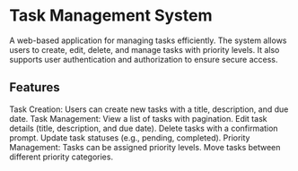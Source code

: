 # Task Management System
A web-based application for managing tasks efficiently. The system allows users to create, edit, delete, and manage tasks with priority levels. It also supports user authentication and authorization to ensure secure access.
## Features
  Task Creation: Users can create new tasks with a title, description, and due date.
  Task Management:
    View a list of tasks with pagination.
    Edit task details (title, description, and due date).
    Delete tasks with a confirmation prompt.
    Update task statuses (e.g., pending, completed).
  Priority Management:
    Tasks can be assigned priority levels.
    Move tasks between different priority categories.
